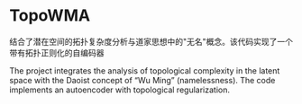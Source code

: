 # TopoWMA
结合了潜在空间的拓扑复杂度分析与道家思想中的"无名"概念。该代码实现了一个带有拓扑正则化的自编码器

The project integrates the analysis of topological complexity in the latent space with the Daoist concept of “Wu Ming” (namelessness). The code implements an autoencoder with topological regularization.
